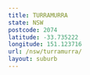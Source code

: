 ```yaml
---
title: TURRAMURRA
state: NSW
postcode: 2074
latitude: -33.735222
longitude: 151.123716
url: /nsw/turramurra/
layout: suburb
---
```

